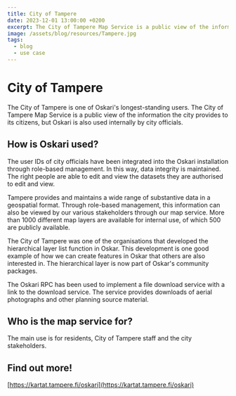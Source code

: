 ```yaml
---
title: City of Tampere
date: 2023-12-01 13:00:00 +0200
excerpt: The City of Tampere Map Service is a public view of the information the city provides to its citizens, but Oskari is also used internally by city officials.
image: /assets/blog/resources/Tampere.jpg
tags:
  - blog
  - use case
---
```


# City of Tampere

The City of Tampere is one of Oskari's longest-standing users. The City of Tampere Map Service is a public view of the information the city provides to its citizens, but Oskari is also used internally by city officials.

## How is Oskari used?

The user IDs of city officials have been integrated into the Oskari installation through role-based management. In this way, data integrity is maintained. The right people are able to edit and view the datasets they are authorised to edit and view.

Tampere provides and maintains a wide range of substantive data in a geospatial format. Through role-based management, this information can also be viewed by our various stakeholders through our map service. More than 1000 different map layers are available for internal use, of which 500 are publicly available.

The City of Tampere was one of the organisations that developed the hierarchical layer list function in Oskar. This development is one good example of how we can create features in Oskar that others are also interested in. The hierarchical layer is now part of Oskar's community packages.

The Oskari RPC has been used to implement a file download service with a link to the download service. The service provides downloads of aerial photographs and other planning source material.

## Who is the map service for?

The main use is for residents, City of Tampere staff and the city stakeholders.

## Find out more!

[https://kartat.tampere.fi/oskari](https://kartat.tampere.fi/oskari)
